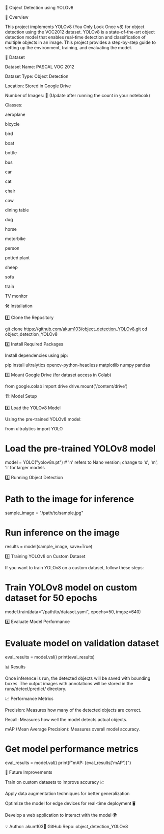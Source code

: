 🚀 Object Detection using YOLOv8

📌 Overview

This project implements YOLOv8 (You Only Look Once v8) for object detection using the VOC2012 dataset. YOLOv8 is a state-of-the-art object detection model that enables real-time detection and classification of multiple objects in an image. This project provides a step-by-step guide to setting up the environment, training, and evaluating the model.

📂 Dataset

Dataset Name: PASCAL VOC 2012

Dataset Type: Object Detection

Location: Stored in Google Drive

Number of Images: 📸 (Update after running the count in your notebook)

Classes:

aeroplane

bicycle

bird

boat

bottle

bus

car

cat

chair

cow

dining table

dog

horse

motorbike

person

potted plant

sheep

sofa

train

TV monitor

🛠️ Installation

1️⃣ Clone the Repository

git clone https://github.com/akum103/object_detection_YOLOv8.git
cd object_detection_YOLOv8

2️⃣ Install Required Packages

Install dependencies using pip:

pip install ultralytics opencv-python-headless matplotlib numpy pandas

3️⃣ Mount Google Drive (for dataset access in Colab)

from google.colab import drive
drive.mount('/content/drive')

🏗️ Model Setup

1️⃣ Load the YOLOv8 Model

Using the pre-trained YOLOv8 model:

from ultralytics import YOLO

# Load the pre-trained YOLOv8 model
model = YOLO("yolov8n.pt")  # 'n' refers to Nano version; change to 's', 'm', 'l' for larger models

2️⃣ Running Object Detection

# Path to the image for inference
sample_image = "/path/to/sample.jpg"

# Run inference on the image
results = model(sample_image, save=True)

3️⃣ Training YOLOv8 on Custom Dataset

If you want to train YOLOv8 on a custom dataset, follow these steps:

# Train YOLOv8 model on custom dataset for 50 epochs
model.train(data="/path/to/dataset.yaml", epochs=50, imgsz=640)

4️⃣ Evaluate Model Performance

# Evaluate model on validation dataset
eval_results = model.val()
print(eval_results)

📊 Results

Once inference is run, the detected objects will be saved with bounding boxes. The output images with annotations will be stored in the runs/detect/predict/ directory.

📈 Performance Metrics

Precision: Measures how many of the detected objects are correct.

Recall: Measures how well the model detects actual objects.

mAP (Mean Average Precision): Measures overall model accuracy.

# Get model performance metrics
eval_results = model.val()
print(f"mAP: {eval_results['mAP']}")

🚀 Future Improvements

Train on custom datasets to improve accuracy 📈

Apply data augmentation techniques for better generalization

Optimize the model for edge devices for real-time deployment 🖥️

Develop a web application to interact with the model 🌍

💡 Author: akum103🎯 GitHub Repo: object_detection_YOLOv8
